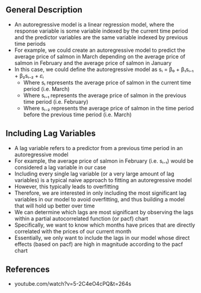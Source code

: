 ## General Description
- An autoregressive model is a linear regression model, where the response variable is some variable indexed by the current time period and the predictor variables are the same variable indexed by previous time periods
- For example, we could create an autoregressive model to predict the average price of salmon in March depending on the average price of salmon in February and the average price of salmon in January
- In this case, we could define the autoregressive model as sᵢ =  β₀ + β₁sᵢ₋₁ + β₂sᵢ₋₂ + 𝜀ᵢ
	- Where sᵢ represents the average price of salmon in the current time period (i.e. March)
	- Where sᵢ₋₁ represents the average price of salmon in the previous time period (i.e. February)
	- Where sᵢ₋₂ represents the average price of salmon in the time period before the previous time period (i.e. March)

## Including Lag Variables
- A lag variable refers to a predictor from a previous time period in an autoregressive model
- For example, the average price of salmon in February (i.e. sᵢ₋₁) would be considered a lag variable in our case
- Including every single lag variable (or a very large amount of lag variables) is a typical naive approach to fitting an autoregressive model
- However, this typically leads to overfitting
- Therefore, we are interested in only including the most significant lag variables in our model to avoid overfitting, and thus building a model that will hold up better over time
- We can determine which lags are most significant by observing the lags within a partial autocorrelated function (or pacf) chart
- Specifically, we want to know which months have prices that are directly correlated with the prices of our current month
- Essentially, we only want to include the lags in our model whose direct effects (based on pacf) are high in magnitude according to the pacf chart

## References
- youtube.com/watch?v=5-2C4eO4cPQ&t=264s
